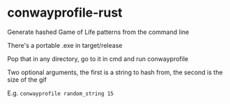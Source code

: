 # conwayprofile-rust
Generate hashed Game of Life patterns from the command line

There's a portable .exe in target/release

Pop that in any directory, go to it in cmd and run conwayprofile

Two optional arguments, the first is a string to hash from, the second is the size of the gif

E.g. `conwayprofile random_string 15`
